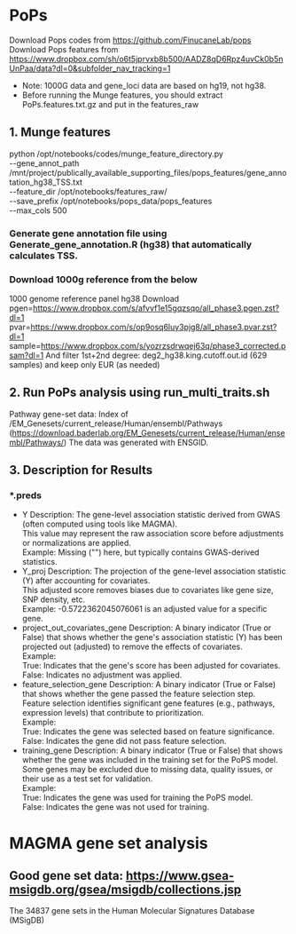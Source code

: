 # PoPs 

Download Pops codes from https://github.com/FinucaneLab/pops
Download Pops features from https://www.dropbox.com/sh/o6t5jprvxb8b500/AADZ8qD6Rpz4uvCk0b5nUnPaa/data?dl=0&subfolder_nav_tracking=1
  * Note: 1000G data and gene_loci data are based on hg19, not hg38.
  * Before running the Munge features, you should extract PoPs.features.txt.gz and put in the features_raw 
    

## 1. Munge features
python /opt/notebooks/codes/munge_feature_directory.py \
 --gene_annot_path /mnt/project/publically_available_supporting_files/pops_features/gene_annotation_hg38_TSS.txt \
 --feature_dir /opt/notebooks/features_raw/ \
 --save_prefix /opt/notebooks/pops_data/pops_features \
 --max_cols 500

### Generate gene annotation file using Generate_gene_annotation.R (hg38) that automatically calculates TSS.
### Download 1000g reference from the below 

1000 genome reference panel hg38 Download
pgen=https://www.dropbox.com/s/afvvf1e15gqzsqo/all_phase3.pgen.zst?dl=1
pvar=https://www.dropbox.com/s/op9osq6luy3pjg8/all_phase3.pvar.zst?dl=1
sample=https://www.dropbox.com/s/yozrzsdrwqej63q/phase3_corrected.psam?dl=1
And filter 1st+2nd degree: deg2_hg38.king.cutoff.out.id (629 samples) and keep only EUR (as needed)

## 2. Run PoPs analysis using run_multi_traits.sh

Pathway gene-set data: Index of /EM_Genesets/current_release/Human/ensembl/Pathways (https://download.baderlab.org/EM_Genesets/current_release/Human/ensembl/Pathways/)
The data was generated with ENSGID. 

## 3. Description for Results
### *.preds
- Y
Description: The gene-level association statistic derived from GWAS (often computed using tools like MAGMA). <br>
This value may represent the raw association score before adjustments or normalizations are applied. <br>
Example: Missing ("") here, but typically contains GWAS-derived statistics. <br>
- Y_proj
Description: The projection of the gene-level association statistic (Y) after accounting for covariates. <br>
This adjusted score removes biases due to covariates like gene size, SNP density, etc. <br>
Example: -0.5722362045076061 is an adjusted value for a specific gene. <br>
- project_out_covariates_gene
Description: A binary indicator (True or False) that shows whether the gene's association statistic (Y) has been projected out (adjusted) to remove the effects of covariates. <br>
Example: <br>
True: Indicates that the gene's score has been adjusted for covariates. <br>
False: Indicates no adjustment was applied. <br>
- feature_selection_gene
Description: A binary indicator (True or False) that shows whether the gene passed the feature selection step. <br>
Feature selection identifies significant gene features (e.g., pathways, expression levels) that contribute to prioritization. <br>
Example: <br>
True: Indicates the gene was selected based on feature significance. <br>
False: Indicates the gene did not pass feature selection. <br>
- training_gene
Description: A binary indicator (True or False) that shows whether the gene was included in the training set for the PoPS model. <br>
Some genes may be excluded due to missing data, quality issues, or their use as a test set for validation. <br>
Example: <br>
True: Indicates the gene was used for training the PoPS model. <br>
False: Indicates the gene was not used for training. <br>

# MAGMA gene set analysis
## Good gene set data: https://www.gsea-msigdb.org/gsea/msigdb/collections.jsp
The 34837 gene sets in the Human Molecular Signatures Database (MSigDB) 
